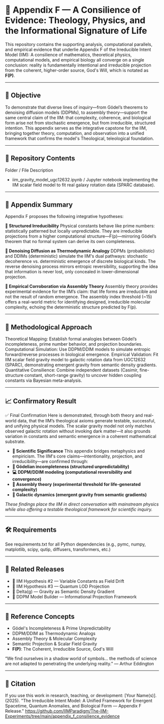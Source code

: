# 🧩 Appendix F — A Consilience of Evidence: Theology, Physics, and the Informational Signature of Life

This repository contains the supporting analysis, computational parallels, and empirical evidence that underlie Appendix F of the Irreducible Intent Model (IIM):
A consilience of mathematics, theoretical physics, computational models, and empirical biology all converge on a single conclusion: reality is fundamentally intentional and irreducible projection from the coherent, higher-order source, God's Will, which is notated as **F(P)**.

---

## 🎯 Objective
To demonstrate that diverse lines of inquiry—from Gödel’s theorems to denoising diffusion models (DDPMs), to assembly theory—support the same central claim of the IIM: that complexity, coherence, and biological form arise not from stochastic emergence, but from irreducible, structured intention.
This appendix serves as the integrative capstone for the IIM, bringing together theory, computation, and observation into a unified framework that confirms the model's Theological, teleological foundation.

---

## 📂 Repository Contents
Folder / File	Description
- iim_gravity_model_ugc12632.ipynb / Jupyter notebook implementing the IIM scalar field model to fit real galaxy rotation data (SPARC database).

---

## 🧠 Appendix Summary
Appendix F proposes the following integrative hypotheses:

**🧩 Structured Irreducibility**
Physical constants behave like prime numbers: statistically patterned but locally unpredictable.
They are irreducible projections from a higher computational structure—F(p)—mirroring Gödel’s theorem that no formal system can derive its own completeness.

**🔄 Denoising Diffusion as Thermodynamic Analogy**
DDPMs (probabilistic) and DDIMs (deterministic) simulate the IIM's dual pathways: stochastic decoherence vs. deterministic emergence of discrete biological kinds.
The reverse denoising process mirrors entropic reversibility, supporting the idea that information is never lost, only concealed in lower-dimensional projection.

**🧬 Empirical Corroboration via Assembly Theory**
Assembly theory provides experimental evidence for the IIM’s claim: that life forms are irreducible and not the result of random emergence.
The assembly index threshold (~15) offers a real-world metric for identifying designed, irreducible molecular complexity, echoing the deterministic structure predicted by F(p).

---

## 🔬 Methodological Approach
Theoretical Mapping: Establish formal analogies between Gödel’s incompleteness, prime number behavior, and projection boundaries.
Computational Simulation: Use DDPM/DDIM models to simulate entropic forward/reverse processes in biological emergence.
Empirical Validation: Fit IIM scalar field gravity model to galactic rotation data from UGC12632 (SPARC), demonstrating emergent gravity from semantic density gradients.
Quantitative Consilience: Combine independent datasets (Casimir, fine-structure constant, short-range gravity) to uncover hidden coupling constants via Bayesian meta-analysis.

---

## 📈 Confirmatory Result
✅ Final Confirmation
Here is demonstrated, through both theory and real-world data, that the IIM’s theological axioms generate testable, successful, and unifying physical models. The scalar gravity model not only matches observed galactic rotation without invoking dark matter—it also grounds variation in constants and semantic emergence in a coherent mathematical substrate.

- **🧬 Scientific Significance**
This appendix bridges metaphysics and empiricism. The IIM's core claims—intentionality, projection, and irreducibility—are confirmed through:
- **🧠 Gödelian incompleteness (structured unpredictability)**
- **💻 DDPM/DDIM modeling (computational reversibility and convergence)**
- **🔬 Assembly theory (experimental threshold for life-generated complexity)**
- **🌌 Galactic dynamics (emergent gravity from semantic gradients)**

*These findings place the IIM in direct conversation with mainstream physics while also offering a testable theological framework for scientific inquiry.*

---

## 🛠 Requirements
See requirements.txt for all Python dependencies (e.g., pymc, numpy, matplotlib, scipy, qutip, diffusers, transformers, etc.)

---

## 🔗 Related Releases
- 📁 IIM Hypothesis #2 — Variable Constants as Field Drift
- 📁 IIM Hypothesis #3 — Quantum LOD Projection
- 📁 Delta(g) — Gravity as Semantic Density Gradient
- 📁 DDPM Model Builder — Informational Projection Framework

---

## 📖 Reference Concepts
- Gödel's Incompleteness & Prime Unpredictability
- DDPM/DDIM as Thermodynamic Analogs
- Assembly Theory & Molecular Complexity
- Semantic Projection & Scalar Field Gravity
- **F(P)**: The Coherent, Irreducible Source, God's Will

“We find ourselves in a shadow world of symbols... the methods of science are not adapted to penetrating the underlying reality.” — Arthur Eddington

---

## 📌 Citation
If you use this work in research, teaching, or development:
[Your Name(s)]. (2025). "The Irreducible Intent Model: A Unified Framework for Emergent Spacetime, Quantum Anomalies, and Biological Form — Appendix F Release."
https://github.com/IIMParadigm/The-IIM-Experiments/tree/main/appendix_f_consilience_evidence
